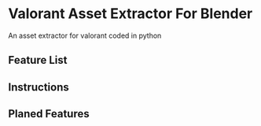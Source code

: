 # Valorant Asset Extractor For Blender

An asset extractor for valorant coded in python 

## Feature List

## Instructions

## Planed Features
